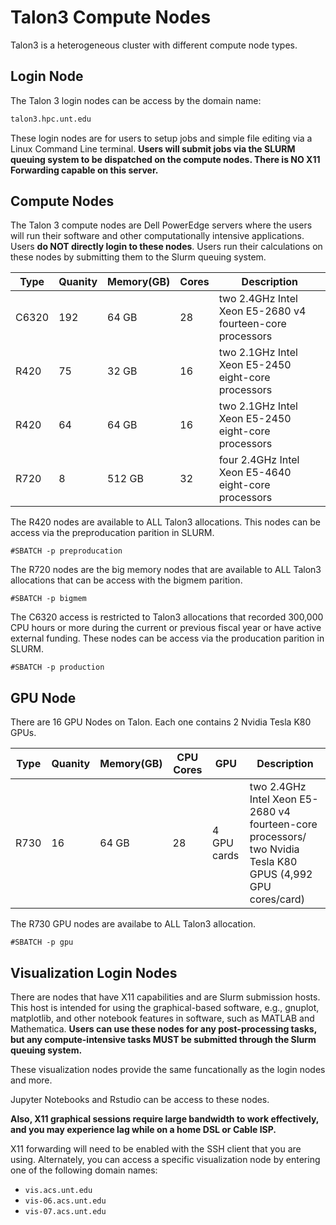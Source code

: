 # Talon3 Compute Nodes 

Talon3 is a heterogeneous cluster with different compute node types.

## Login Node

The Talon 3 login nodes can be access by the domain name: 
```bash
talon3.hpc.unt.edu
```
These login nodes are for users to setup jobs and simple file editing via a Linux Command Line terminal. **Users will submit jobs via the SLURM queuing system to be dispatched on the compute nodes. There is NO X11 Forwarding capable on this server.**

## Compute Nodes

The Talon 3 compute nodes are Dell PowerEdge servers where the users will run their software and other computationally intensive applications. Users **do NOT directly login to these nodes**.
Users run their calculations on these nodes by submitting them to the Slurm queuing system.


| Type  | Quanity     | Memory(GB)     | Cores     | Description                                               |
| ----- | --------    |------------    |-------    |-------------------------------------------------------    |
| C6320 | 192         | 64 GB          | 28        | two 2.4GHz Intel Xeon E5-2680 v4 fourteen-core processors |                                                      
| R420  | 75          | 32 GB          | 16        | two 2.1GHz Intel Xeon E5-2450 eight-core processors       |                                                      
| R420  | 64          | 64 GB          | 16        | two 2.1GHz Intel Xeon E5-2450 eight-core processors       |                                                        
| R720  | 8           | 512 GB         | 32        | four 2.4GHz Intel Xeon E5-4640 eight-core processors      |  

The R420 nodes are available to ALL Talon3 allocations. This nodes can be access via the preproducation parition in SLURM.
```
#SBATCH -p preproducation
``` 

The R720 nodes are the big memory nodes that are available to ALL Talon3 allocations that can be access with the bigmem parition.
```
#SBATCH -p bigmem
```

The C6320 access is restricted to Talon3 allocations that recorded 300,000 CPU hours or more during the current or previous fiscal year or have active external funding. These nodes can be access via the producation parition in SLURM.
```
#SBATCH -p production
```


## GPU Node                                                                                                                                                                                                                                  
There are 16 GPU Nodes on Talon. Each one contains 2 Nvidia Tesla K80 GPUs.

| Type |  Quanity    | Memory(GB)     | CPU Cores | GPU         | Description                                                                                                   |
| ---- | ---------   |------------    |-------    |------------ | ----------------------------------------------------------------------------------------------------------    |
| R730 | 16          | 64 GB          | 28        | 4 GPU cards | two 2.4GHz Intel Xeon E5-2680 v4 fourteen-core processors/ two Nvidia Tesla K80 GPUS (4,992 GPU cores/card)   |

The R730 GPU nodes are availabe to ALL Talon3 allocation.
```
#SBATCH -p gpu
```

## Visualization Login Nodes

There are nodes that have X11 capabilities and are Slurm submission hosts. This host is intended for using the graphical-based software, e.g., gnuplot, matplotlib, and other notebook features in software, such as MATLAB and Mathematica. **Users can use these nodes for any post-processing tasks, but any compute-intensive tasks MUST be submitted through the Slurm queuing system.** 

These visualization nodes provide the same funcationally as the login nodes and more.

Jupyter Notebooks and Rstudio can be access to these nodes.

**Also, X11 graphical sessions require large bandwidth to work effectively, and you may experience lag while on a home DSL or Cable ISP.**

X11 forwarding will need to be enabled with the SSH client that you are using. Alternately, you can access a specific visualization node by entering one of the following domain names: 

* `vis.acs.unt.edu`
* `vis-06.acs.unt.edu`
* `vis-07.acs.unt.edu`


